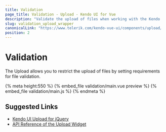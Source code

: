 ```yaml
---
title: Validation
page_title: Validation - Upload - Kendo UI for Vue
description: "Validate the upload of files when working with the Kendo UI Upload wrapper for Vue."
slug: validation_upload_wrapper
canonicalLink: "https://www.telerik.com/kendo-vue-ui/components/upload/restrictions/"
position: 2
---
```


<div><WrapperBanner link="/kendo-vue-ui/components/upload/restrictions"></WrapperBanner></div>    

# Validation

The Upload allows you to restrict the upload of files by setting requirements for file validation.

{% meta height:550 %}
{% embed_file validation/main.vue preview %}
{% embed_file validation/main.js %}
{% endmeta %}

## Suggested Links

* [Kendo UI Upload for jQuery](https://docs.telerik.com/kendo-ui/controls/editors/upload/overview)
* [API Reference of the Upload Widget](https://docs.telerik.com/kendo-ui/api/javascript/ui/upload)
